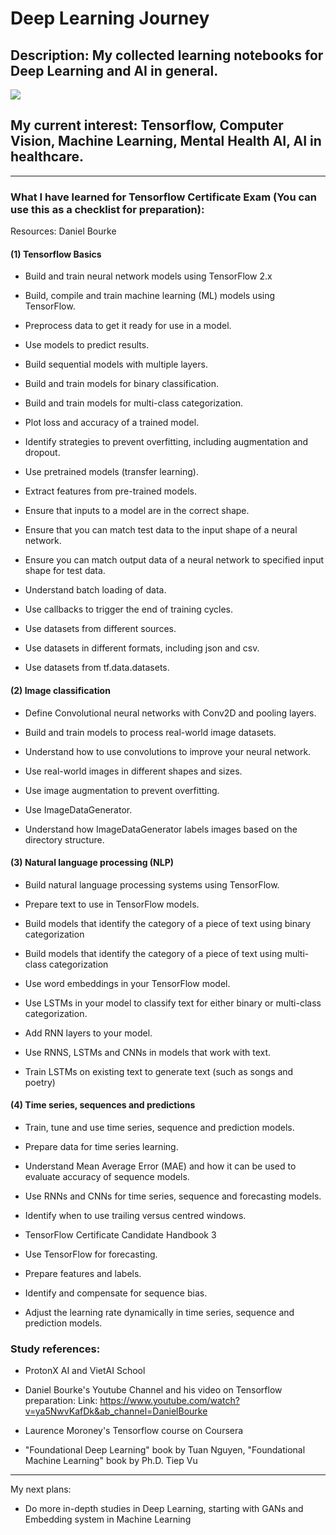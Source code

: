 # Deep Learning Journey

## Description: My collected learning notebooks for Deep Learning and AI in general.

![](https://i.imgur.com/aClD7kB.png)

## My current interest: Tensorflow, Computer Vision, Machine Learning, Mental Health AI, AI in healthcare. 

---

### What I have learned for Tensorflow Certificate Exam (You can use this as a checklist for preparation): 

Resources: Daniel Bourke


#### **(1) Tensorflow Basics**
- Build and train neural network models using TensorFlow 2.x

- Build, compile and train machine learning (ML) models using TensorFlow.

- Preprocess data to get it ready for use in a model.
- Use models to predict results.

- Build sequential models with multiple layers.

- Build and train models for binary classification.

- Build and train models for multi-class categorization.

- Plot loss and accuracy of a trained model.

- Identify strategies to prevent overfitting, including augmentation and dropout.

- Use pretrained models (transfer learning).

- Extract features from pre-trained models.

- Ensure that inputs to a model are in the correct shape.

- Ensure that you can match test data to the input shape of a neural network.

- Ensure you can match output data of a neural network to specified input shape for test data.

- Understand batch loading of data.

- Use callbacks to trigger the end of training cycles.

- Use datasets from different sources.

- Use datasets in different formats, including json and csv.

- Use datasets from tf.data.datasets.


#### **(2) Image classification**

- Define Convolutional neural networks with Conv2D and pooling layers.

- Build and train models to process real-world image datasets.

- Understand how to use convolutions to improve your neural network.

- Use real-world images in different shapes and sizes.

- Use image augmentation to prevent overfitting.

- Use ImageDataGenerator.

- Understand how ImageDataGenerator labels images based on the directory structure.


#### **(3) Natural language processing (NLP)**
- Build natural language processing systems using TensorFlow.

- Prepare text to use in TensorFlow models.

- Build models that identify the category of a piece of text using binary categorization

- Build models that identify the category of a piece of text using multi-class categorization

- Use word embeddings in your TensorFlow model.

- Use LSTMs in your model to classify text for either binary or multi-class categorization.

- Add RNN layers to your model.

- Use RNNS, LSTMs and CNNs in models that work with text.

- Train LSTMs on existing text to generate text (such as songs and poetry)


#### **(4) Time series, sequences and predictions**

- Train, tune and use time series, sequence and prediction models.

- Prepare data for time series learning.

- Understand Mean Average Error (MAE) and how it can be used to evaluate accuracy of sequence models.

- Use RNNs and CNNs for time series, sequence and forecasting models.

- Identify when to use trailing versus centred windows.

- TensorFlow Certificate Candidate Handbook 3

- Use TensorFlow for forecasting.

- Prepare features and labels.

- Identify and compensate for sequence bias.

- Adjust the learning rate dynamically in time series, sequence and prediction models.



### Study references: 
- ProtonX AI and VietAI School
- Daniel Bourke's Youtube Channel and his video on Tensorflow preparation: 
Link: https://www.youtube.com/watch?v=ya5NwvKafDk&ab_channel=DanielBourke

- Laurence Moroney's Tensorflow course on Coursera
- "Foundational Deep Learning" book by Tuan Nguyen, "Foundational Machine Learning" book by Ph.D. Tiep Vu 

---

My next plans: 
- Do more in-depth studies in Deep Learning, starting with GANs and Embedding system in Machine Learning



